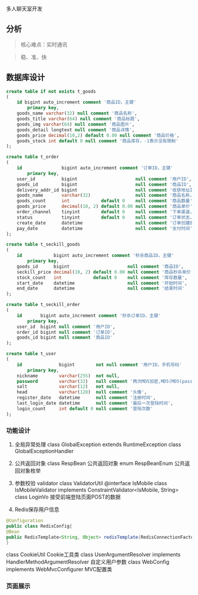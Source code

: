 多人聊天室开发
## 分析
> 核心难点：实时通讯

> 稳、准、快

## 数据库设计
```sql
create table if not exists t_goods
(
    id bigint auto_increment comment '商品ID，主键'
        primary key,
    goods_name varchar(32) null comment '商品名称',
    goods_title varchar(64) null comment '商品标题',
    goods_img varchar(64) null comment '商品图片',
    goods_detail longtext null comment '商品详情',
    goods_price decimal(10,2) default 0.00 null comment '商品价格',
    goods_stock int default 0 null comment '商品库存，-1表示没有限制'
);

create table t_order
(
    id               bigint auto_increment comment '订单ID，主键'
        primary key,
    user_id          bigint                      null comment '用户ID',
    goods_id         bigint                      null comment '商品ID',
    delivery_addr_id bigint                      null comment '收获地址ID',
    goods_name       varchar(32)                 null comment '商品名称，冗余，方便查询',
    goods_count      int            default 0    null comment '商品数量',
    goods_price      decimal(10, 2) default 0.00 null comment '商品单价',
    order_channel    tinyint        default 0    null comment '下单渠道，1电脑，2安卓，3苹果，4其它',
    status           tinyint        default 0    null comment '订单状态，0新建未支付，1已支付，2已发货，3已收货，4已退款，5已完成',
    create_date      datetime                    null comment '订单创建的时间',
    pay_date         datetime                    null comment '支付时间'
);

create table t_seckill_goods
(
    id            bigint auto_increment comment '秒杀商品ID，主键'
        primary key,
    goods_id      bigint                      null comment '商品ID',
    seckill_price decimal(10, 2) default 0.00 null comment '商品秒杀单价',
    stock_count   int            default 0    null comment '库存数量',
    start_date    datetime                    null comment '开始时间',
    end_date      datetime                    null comment '结束时间'
);

create table t_seckill_order
(
    id       bigint auto_increment comment '秒杀订单ID，主键'
        primary key,
    user_id  bigint null comment '用户ID',
    order_id bigint null comment '订单ID',
    goods_id bigint null comment '商品ID'
);

create table t_user
(
    id              bigint        not null comment '用户ID，手机号码'
        primary key,
    nickname        varchar(255)  not null,
    password        varchar(32)   null comment '两次MD5加密,MD5(MD5(pass明文+盐)+盐)',
    salt            varchar(12)   not null,
    head            varchar(128)  null comment '头像',
    register_date   datetime      null comment '注册时间',
    last_login_date datetime      null comment '最后一次登陆时间',
    login_count     int default 0 null comment '登陆次数'
);


```
### 功能设计
1. 全局异常处理
   class GlobalException extends RuntimeException
   class GlobalExceptionHandler

2. 公共返回对象
   class RespBean 公共返回对象
   enum RespBeanEnum 公共返回对象枚举

3. 参数校验 validator
   class ValidatorUtil
   @interface IsMobile
   class IsMobileValidator implements ConstraintValidator<IsMobile, String>
   class LoginVo 接受前端登陆页面POST的数据

4. Redis保存用户信息
```java
@Configuration
public class RedisConfig{
@Bean
public RedisTemplate<String, Object> redisTemplate(RedisConnectionFactory factory) {...}
}
```
class CookieUtil Cookie工具类
class UserArgumentResolver implements HandlerMethodArgumentResolver 自定义用户参数
class WebConfig implements WebMvcConfigurer MVC配置类

### 页面展示


